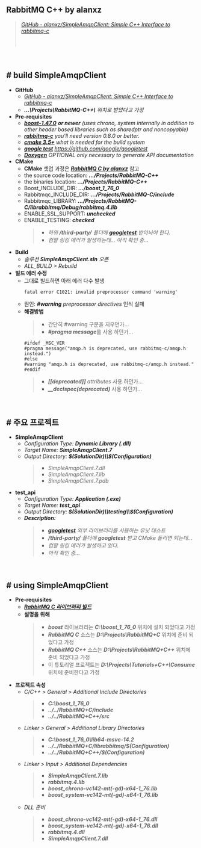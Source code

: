 ## RabbitMQ C++ by alanxz
> [*GitHub - alanxz/SimpleAmqpClient: Simple C++ Interface to rabbitmq-c*](https://github.com/alanxz/SimpleAmqpClient)
>
>　

　

## # build SimpleAmqpClient

- **GitHub**
    - [*GitHub - alanxz/SimpleAmqpClient: Simple C++ Interface to rabbitmq-c*](https://github.com/alanxz/SimpleAmqpClient)
    - ***...\Projects\RabbitMQ-C++\\*** *위치로 받았다고 가정*
- **Pre-requisites**
    - [***boost-1.47.0***](http://www.boost.org/) ***or newer*** *(uses chrono, system internally in addition to other header based libraries such as sharedptr and noncopyable)*
    - [***rabbitmq-c***](http://github.com/alanxz/rabbitmq-c) *you'll need version 0.8.0 or better.*
    - [***cmake 3.5+***](http://www.cmake.org/) *what is needed for the build system*
    - [***google test***](https://github.com/google/googletest) *https://github.com/google/googletest*
    - [***Doxygen***](http://www.stack.nl/~dimitri/doxygen/) *OPTIONAL only necessary to generate API documentation*
- **CMake**
    - **CMake** 셋업 과정은 [***RabbitMQ C by alanxz***](https://github.com/icodes-studio/wiki/blob/main/STUDY%2BRND/RabbitMQ/Tutorials/C/Tutorial%2000%20-%20Setup.md) 참고
    - the source code location: ***.../Projects/RabbitMQ-C++***
    - the binaries location: ***.../Projects/RabbitMQ-C++***
    - Boost_INCLUDE_DIR: ***.../boost_1_76_0***
    - Rabbitmqc_INCLUDE_DIR: ***.../Projects/RabbitMQ-C/include***
    - Rabbitmqc_LIBRARY: ***.../Projects/RabbitMQ-C/librabbitmq/Debug/rabbitmq.4.lib***
    - ENABLE_SSL_SUPPORT: ***unchecked***
    - ENABLE_TESTING: ***checked***
        > - *하위 **/third-party/** 폴더에* [***googletest***](https://github.com/google/googletest) *받아놔야 한다.*
        > - *컴팔 링킹 에러가 발생하는데... 아직 확인 중...*
- **Build**
    - *솔루션 **SimpleAmqpClient.sln** 오픈*
    - *ALL_BUILD > Rebuild*
- **빌드 에러 수정**
    - 그대로 빌드하면 아래 에러 다수 발생
        ```
        fatal error C1021: invalid preprocessor command 'warning'
        ```
    - 원인: ***#warning*** *preprocessor directives* 인식 실패
    - **해결방법**
        > - 간단히 #warning 구문을 지우던가...
        > - ***#pragma message***를 사용 하던가...
        ```
        #ifdef _MSC_VER
        #pragma message("amqp.h is deprecated, use rabbitmq-c/amqp.h instead.")
        #else
        #warning "amqp.h is deprecated, use rabbitmq-c/amqp.h instead."
        #endif
        ```
        > - ***[[deprecated]]*** *attributes* 사용 하던가...
        > - ***__declspec(deprecated)*** 사용 하던가...


　

## # 주요 프로젝트

- **SimpleAmqpClient**
    - *Configuration Type:* ***Dynamic Library (.dll)***
    - *Target Name:* ***SimpleAmqpClient.7***
    - *Output Directory:* ***$(SolutionDir)\\$(Configuration)***
        > - *SimpleAmqpClient.7.dll*
        > - *SimpleAmqpClient.7.lib*
        > - *SimpleAmqpClient.7.pdb*
- **test_api**
    - *Configuration Type:* ***Application (.exe)***
    - *Target Name:* ***test_api***
    - *Output Directory:* ***$(SolutionDir)\\testing\\$(Configuration)***
    - ***Description:***
        > - [***googletest***](https://github.com/google/googletest) *외부 라이브러리를 사용하는 유닛 테스트*
        > - ***/third-party/*** *폴더에* ***googletest*** *받고 CMake 돌리면 되는데...*
        > - *컴팔 링킹 에러가 발생하고 있다.*
        > - *아직 확인 중...*


　

## # using SimpleAmqpClient

- **Pre-requisites**
    - [***RabbitMQ C 라이브러리 빌드***](https://github.com/icodes-studio/wiki/blob/main/STUDY%2BRND/RabbitMQ/Tutorials/C/Tutorial%2000%20-%20Setup.md)
    - **설명을 위해**
        > - ***boost*** 라이브러리는 ***C:\boost_1_76_0*** 위치에 설치 되었다고 가정
        > - ***RabbitMQ C*** 소스는 ***D:\Projects\RabbitMQ+C*** 위치에 준비 되었다고 가정
        > - ***RabbitMQ C++*** 소스는 ***D:\Projects\RabbitMQ+C++*** 위치에 준비 되었다고 가정
        > - 이 튜토리얼 프로젝트는 ***D:\Projects\Tutorials+C++\Consume*** 위치에 준비한다고 가정
- **프로젝트 속성**
    - *C/C++ > General > Additional Include Directories*
        > - ***C:\boost_1_76_0***
        > - ***../../RabbitMQ+C/include***
        > - ***../../RabbitMQ+C++/src***
    - *Linker > General > Additional Library Directories*
        > - ***C:\boost_1_76_0\lib64-msvc-14.2***
        > - ***../../RabbitMQ+C/librabbitmq/$(Configuration)***
        > - ***../../RabbitMQ+C++/$(Configuration)***
    - *Linker > Input > Additional Dependencies*
        > - ***SimpleAmqpClient.7.lib***
        > - ***rabbitmq.4.lib***
        > - ***boost_chrono-vc142-mt(-gd)-x64-1_76.lib***
        > - ***boost_system-vc142-mt(-gd)-x64-1_76.lib***
    - *DLL 준비*
        > - ***boost_chrono-vc142-mt(-gd)-x64-1_76.dll***
        > - ***boost_system-vc142-mt(-gd)-x64-1_76.dll***
        > - ***rabbitmq.4.dll***
        > - ***SimpleAmqpClient.7.dll***
